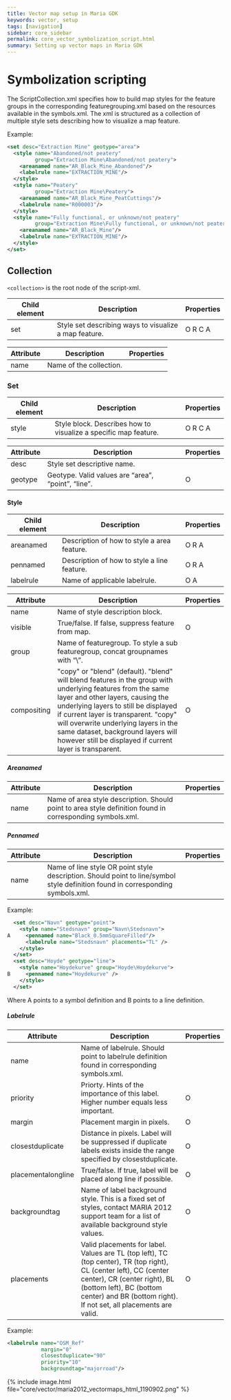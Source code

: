 ```yaml
---
title: Vector map setup in Maria GDK
keywords: vector, setup
tags: [navigation]
sidebar: core_sidebar
permalink: core_vector_symbolization_script.html
summary: Setting up vector maps in Maria GDK 
---
```


# Symbolization scripting

The ScriptCollection.xml specifies how to build map styles for the feature groups in the corresponding featuregrouping.xml based on the resources available in the symbols.xml. The xml is structured as a collection of multiple style sets describing how to visualize a map feature.

Example:

```xml
<set desc="Extraction Mine" geotype="area">
  <style name="Abandoned/not peatery" 
         group="Extraction Mine\Abandoned/not peatery">
    <areanamed name="AR_Black_Mine_Abandoned"/>
    <labelrule name="EXTRACTION_MINE"/>
  </style>
  <style name="Peatery" 
         group="Extraction Mine\Peatery">
    <areanamed name="AR_Black_Mine_PeatCuttings"/>
    <labelrule name="R000003"/>
  </style>
  <style name="Fully functional, or unknown/not peatery" 
         group="Extraction Mine\Fully functional, or unknown/not peatery">
    <areanamed name="AR_Black_Mine"/>
    <labelrule name="EXTRACTION_MINE"/>
  </style>
</set>
```

## Collection

`<collection>` is the root node of the script-xml.

 | Child element | Description                                           | Properties | 
 | ------------- | -----------                                           | ---------- | 
 | set           | Style set describing ways to visualize a map feature. | O R C A    | 

 | Attribute | Description             | Properties | 
 | --------- | -----------             | ---------- | 
 | name      | Name of the collection. |          | 

### Set

 | Child element | Description                                                     | Properties | 
 | ------------- | -----------                                                     | ---------- | 
 | style         | Style block. Describes how to visualize a specific map feature. | O R C A    | 

 | Attribute | Description                                                    | Properties | 
 | --------- | -----------                                                    | ---------- | 
 | desc      | Style set descriptive name.                                    |          | 
 | geotype   | Geotype. Valid values are “area”, “point”, “line”. | O          | 

#### Style

 | Child element | Description                                 | Properties | 
 | ------------- | -----------                                 | ---------- | 
 | areanamed     | Description of how to style a area feature. | O R A      | 
 | pennamed      | Description of how to style a line feature. | O R A      | 
 | labelrule     | Name of applicable labelrule.               | O A        | 

 | Attribute   | Description                                                                                                                                                                                                                                                                                                                                                                | Properties | 
 | ---------   | -----------                                                                                                                                                                                                                                                                                                                                                                | ---------- | 
 | name        | Name of style description block.                                                                                                                                                                                                                                                                                                                                           |          | 
 | visible     | True/false. If false, suppress feature from map.                                                                                                                                                                                                                                                                                                                           | O          | 
 | group       | Name of featuregroup. To style a sub featuregroup, concat groupnames with “\”.                                                                                                                                                                                                                                                                                         |          | 
 | compositing | "copy" or "blend" (default). "blend" will blend features in the group with underlying features from the same layer and other layers, causing the underlying  layers to still be displayed if current layer is transparent. "copy" will overwrite underlying layers in the same dataset, background layers will however still be displayed if current layer is transparent. | O          | 

##### Areanamed

 | Attribute | Description                                                                                               | Properties | 
 | --------- | -----------                                                                                               | ---------- | 
 | name      | Name of area style description. Should point to area style definition found in corresponding symbols.xml. |          | 

##### Pennamed

 | Attribute | Description                                                                                                                     | Properties | 
 | --------- | -----------                                                                                                                     | ---------- | 
 | name      | Name of line style OR point style description. Should point to line/symbol style definition found in corresponding symbols.xml. |          | 

Example:

```xml
  <set desc="Navn" geotype="point">
    <style name="Stedsnavn" group="Navn\Stedsnavn">
A     <pennamed name="Black_0.5mmSquareFilled"/>
      <labelrule name="Stedsnavn" placements="TL" />
    </style>
  </set>
  <set desc="Hoyde" geotype="line">
    <style name="Hoydekurve" group="Hoyde\Hoydekurve">
B     <pennamed name="Hoydekurve" />
    </style>
  </set>
```

Where A points to a symbol definition and B points to a line definition.

#####  Labelrule

 | Attribute   | Description   | Properties | 
 | ---------   | -----------   | ---------- | 
| name | Name of labelrule. Should point to labelrule definition found in corresponding symbols.xml. |  |
| priority | Priorty. Hints of the importance of this label. Higher number equals less important. | O |
| margin | Placement margin in pixels. | O |
| closestduplicate | Distance in pixels. Label will be suppressed if duplicate labels exists inside the range specified by closestduplicate. | O |
| placementalongline | True/false. If true, label will be placed along line if possible. | O |
| backgroundtag | Name of label background style. This is a fixed set of styles, contact MARIA 2012 support team for a list of available background style values. | O |
| placements | Valid placements for label. Values are TL (top left), TC (top center), TR (top right), CL (center left), CC (center center), CR (center right), BL (bottom left), BC (bottom center) and BR (bottom right). If not set, all placements are valid. | O |

Example:

```xml
<labelrule name="OSM_Ref" 
           margin="0" 
           closestduplicate="90" 
           priority="10" 
           backgroundtag="majorroad"/>
```

{% include image.html file="core/vector/maria2012_vectormaps_html_1190902.png" %}